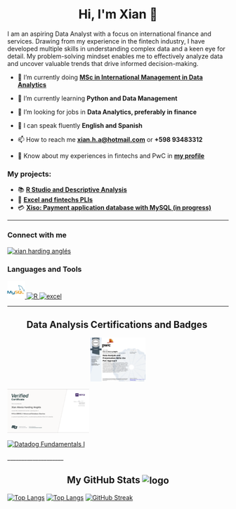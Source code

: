 <h1 align="center">Hi, I'm Xian 🔷</h1>

<p align="left"> I am an aspiring Data Analyst with a focus on international finance and services. Drawing from my experience in the fintech industry, I have developed multiple skills in understanding complex data and a keen eye for detail. My problem-solving mindset enables me to effectively analyze data and uncover valuable trends that drive informed decision-making.</p>

- 🔭 I’m currently doing **[MSc in International Management in Data Analytics](https://www.rennes-sb.com/programmes/postgraduate/discover-masters/master-of-science-in-international-management/)**

- 🌱 I’m currently learning **Python and Data Management**

- 🤝 I’m looking for jobs in **Data Analytics, preferably in finance**

- 💬 I can speak fluently **English and Spanish**

- 📫 How to reach me **xian.h.a@hotmail.com** or **+598 93483312**

- 📄 Know about my experiences in fintechs and PwC in **[my profile](https://www.linkedin.com/in/xianha/)**

<h3 align="left">My projects:</h3>

- 📚 **[R Studio and Descriptive Analysis](https://www.github.com/r41ss4/r_stat_ort)**
- 📄 **[Excel and fintechs PLIs](https://github.com/r41ss4/fintexcel/tree/main)**
- 💳 **[Xiso: Payment application database with MySQL (in progress)](https://github.com/r41ss4/xisov1)**

____________________

<h3 align="left">Connect with me</h3>
<p align="left">
<a href="https://www.linkedin.com/in/xianha/" target="blank"><img align="center" src="https://raw.githubusercontent.com/rahuldkjain/github-profile-readme-generator/master/src/images/icons/Social/linked-in-alt.svg" alt="xian harding anglés" height="30" width="40" /></a>
</p>

<h3 align="left">Languages and Tools</h3>
<p align="left"> <a href="https://www.mysql.com/" target="_blank" rel="noreferrer"> <img src="https://raw.githubusercontent.com/devicons/devicon/master/icons/mysql/mysql-original-wordmark.svg" alt="mysql" width="40" height="40"/> </a> <a href="https://www.r-project.org/" target="_blank" rel="noreferrer"> <img src="https://upload.wikimedia.org/wikipedia/commons/1/1b/R_logo.svg" alt="R" width="50" height="40"/> </a> <a href="https://www.microsoft.com/es-es/microsoft-365/excel" target="_blank" rel="noreferrer"> <img src="https://upload.wikimedia.org/wikipedia/commons/7/73/Microsoft_Excel_2013-2019_logo.svg" alt="excel" width="40" height="40"/> 
</a> </p>


____________________

<h2 align="center">Data Analysis Certifications and Badges <img align="center"/></h2>  

<p align="center">
  <a href="https://www.coursera.org/account/accomplishments/specialization/ZO09YXS29B7Q"><img src="/images/data_pwc.png" alt="Data Analysis and Presentation Skills: the PwC Approach" height="100"/></a>       
      
  <a href="https://courses.edx.org/certificates/caee4a33d05548e6926ab7d7b43b9ff1"><img src="/images/nyux_sql.png" alt="NYUx.DBMS.2: Advanced Database Queries" height="100"/></a>            

  <a href="https://www.credly.com/badges/65efd81d-5470-4c2d-9975-bb43cd16b858/public_url"><img src="https://images.credly.com/images/26692a79-c6c3-48c0-bfba-8543d6fc2cec/image.png" alt="Datadog Fundamentals I" height="100"/></a>          
</p>
____________________

<h2 align="center">My GitHub Stats <img align="center" src="https://upload.wikimedia.org/wikipedia/commons/a/ae/Github-desktop-logo-symbol.svg" alt="logo" height="50" width="50" /></h2>

[![Top Langs](https://github-readme-stats.vercel.app/api?username=r41ss4&theme=aura&show_icons=true)](https://github.com/r41ss4)
[![Top Langs](https://github-readme-stats-git-masterrstaa-rickstaa.vercel.app/api/top-langs/?username=r41ss4&theme=aura&show_icons=true&t)](https://github.com/r41ss4/github-readme-stats)
[![GitHub Streak](https://streak-stats.demolab.com/?user=r41ss4&theme=aura)](https://git.io/streak-stats)
